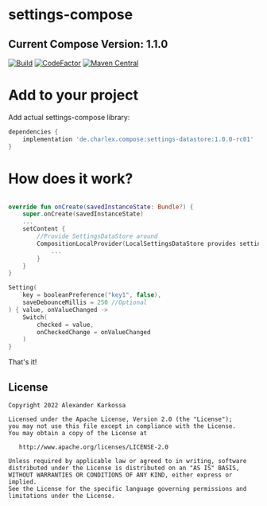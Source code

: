 # settings-compose
## Current Compose Version: 1.1.0

<a href="https://github.com/Ch4rl3x/settings-compose/actions?query=workflow%3ABuild"><img src="https://github.com/ch4rl3x/settings-compose/actions/workflows/build.yml/badge.svg" alt="Build"></a>
<a href="https://www.codefactor.io/repository/github/ch4rl3x/settings-compose"><img src="https://www.codefactor.io/repository/github/ch4rl3x/settings-compose/badge" alt="CodeFactor" /></a>
<a href="https://repo1.maven.org/maven2/de/charlex/compose/settings-compose/"><img src="https://img.shields.io/maven-central/v/de.charlex.compose/settings-compose" alt="Maven Central" /></a>

# Add to your project

Add actual settings-compose library:

```groovy
dependencies {
    implementation 'de.charlex.compose:settings-datastore:1.0.0-rc01'
}
```

# How does it work?

```kotlin

override fun onCreate(savedInstanceState: Bundle?) {
    super.onCreate(savedInstanceState)
    ...
    setContent {
        //Provide SettingsDataStore around
        CompositionLocalProvider(LocalSettingsDataStore provides settingsDataStore) {
            ...
        }
    }
}

```

```kotlin
Setting(
    key = booleanPreference("key1", false),
    saveDebounceMillis = 250 //Optional
) { value, onValueChanged ->
    Switch(
        checked = value,
        onCheckedChange = onValueChanged
    )
}
```

That's it!

License
--------

    Copyright 2022 Alexander Karkossa

    Licensed under the Apache License, Version 2.0 (the "License");
    you may not use this file except in compliance with the License.
    You may obtain a copy of the License at

       http://www.apache.org/licenses/LICENSE-2.0

    Unless required by applicable law or agreed to in writing, software
    distributed under the License is distributed on an "AS IS" BASIS,
    WITHOUT WARRANTIES OR CONDITIONS OF ANY KIND, either express or implied.
    See the License for the specific language governing permissions and
    limitations under the License.
